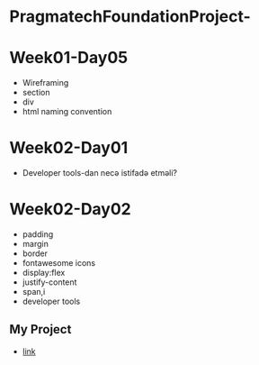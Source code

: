 # PragmatechFoundationProject-

# Week01-Day05

- Wireframing
- section
- div
- html naming convention
# Week02-Day01

- Developer tools-dan necə istifadə etməli?
# Week02-Day02

- padding
- margin
- border
- fontawesome icons
- display:flex
- justify-content
- span,i
- developer tools 
## My Project
- [link](https://www.templatemonsterpreview.com/tr/demo/83414.html?_gl=1*48482p*_ga*MTc1NjY0NDg0MS4xNjEzNDA5NzA4*_ga_FTPYEGT5LY*MTYxMzU1NDQ4My41LjEuMTYxMzU1NjQxNS42MA..&_ga=2.35242473.972606991.1613409708-1756644841.1613409708)